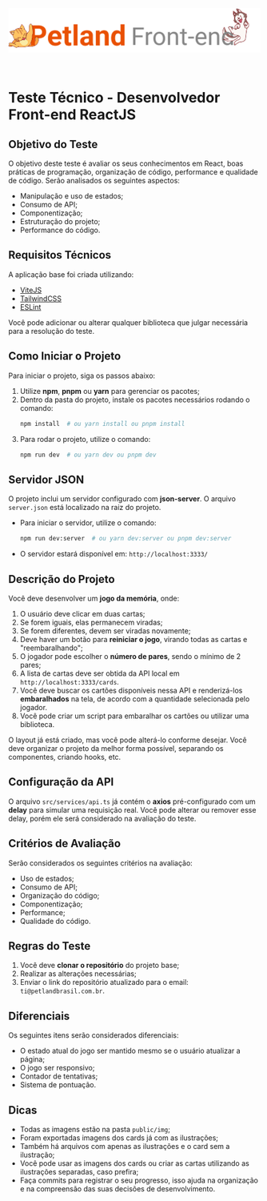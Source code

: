 <p align="center"><img src="public/readme/logo.png" alt="Petland Front-end" width="700"></p>
<br />

# Teste Técnico - Desenvolvedor Front-end ReactJS

## Objetivo do Teste
O objetivo deste teste é avaliar os seus conhecimentos em React, boas práticas de programação, organização de código, performance e qualidade de código. Serão analisados os seguintes aspectos:
- Manipulação e uso de estados;
- Consumo de API;
- Componentização;
- Estruturação do projeto;
- Performance do código.

## Requisitos Técnicos
A aplicação base foi criada utilizando:
- [ViteJS](https://vitejs.dev/)
- [TailwindCSS](https://tailwindcss.com/)
- [ESLint](https://eslint.org/)

Você pode adicionar ou alterar qualquer biblioteca que julgar necessária para a resolução do teste.

## Como Iniciar o Projeto
Para iniciar o projeto, siga os passos abaixo:
1. Utilize **npm**, **pnpm** ou **yarn** para gerenciar os pacotes;
2. Dentro da pasta do projeto, instale os pacotes necessários rodando o comando:
   ```sh
   npm install  # ou yarn install ou pnpm install
   ```
3. Para rodar o projeto, utilize o comando:
   ```sh
   npm run dev  # ou yarn dev ou pnpm dev
   ```

## Servidor JSON
O projeto inclui um servidor configurado com **json-server**. O arquivo `server.json` está localizado na raiz do projeto.

- Para iniciar o servidor, utilize o comando:
   ```sh
   npm run dev:server  # ou yarn dev:server ou pnpm dev:server
   ```
- O servidor estará disponível em: `http://localhost:3333/`

## Descrição do Projeto
Você deve desenvolver um **jogo da memória**, onde:
1. O usuário deve clicar em duas cartas;
2. Se forem iguais, elas permanecem viradas;
3. Se forem diferentes, devem ser viradas novamente;
4. Deve haver um botão para **reiniciar o jogo**, virando todas as cartas e "reembaralhando";
5. O jogador pode escolher o **número de pares**, sendo o mínimo de 2 pares;
6. A lista de cartas deve ser obtida da API local em `http://localhost:3333/cards`.
7. Você deve buscar os cartões disponíveis nessa API e renderizá-los **embaralhados** na tela, de acordo com a quantidade selecionada pelo jogador.
8. Você pode criar um script para embaralhar os cartões ou utilizar uma biblioteca.

O layout já está criado, mas você pode alterá-lo conforme desejar.
Você deve organizar o projeto da melhor forma possível, separando os componentes, criando hooks, etc.

## Configuração da API
O arquivo `src/services/api.ts` já contém o **axios** pré-configurado com um **delay** para simular uma requisição real. Você pode alterar ou remover esse delay, porém ele será considerado na avaliação do teste.

## Critérios de Avaliação
Serão considerados os seguintes critérios na avaliação:
- Uso de estados;
- Consumo de API;
- Organização do código;
- Componentização;
- Performance;
- Qualidade do código.

## Regras do Teste
1. Você deve **clonar o repositório** do projeto base;
2. Realizar as alterações necessárias;
3. Enviar o link do repositório atualizado para o email: `ti@petlandbrasil.com.br`.

## Diferenciais
Os seguintes itens serão considerados diferenciais:
- O estado atual do jogo ser mantido mesmo se o usuário atualizar a página;
- O jogo ser responsivo;
- Contador de tentativas;
- Sistema de pontuação.

## Dicas
- Todas as imagens estão na pasta `public/img`;
- Foram exportadas imagens dos cards já com as ilustrações;
- Também há arquivos com apenas as ilustrações e o card sem a ilustração;
- Você pode usar as imagens dos cards ou criar as cartas utilizando as ilustrações separadas, caso prefira;
- Faça commits para registrar o seu progresso, isso ajuda na organização e na compreensão das suas decisões de desenvolvimento.
